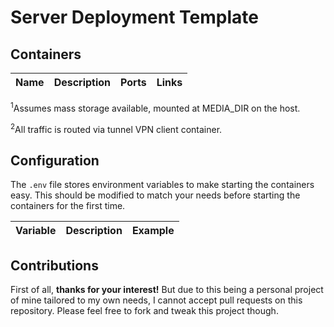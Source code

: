 # Server Deployment Template

## Containers

| **Name** | **Description** | **Ports** | **Links** |
|---|---|---|---|

<sup>1</sup>Assumes mass storage available, mounted at MEDIA_DIR on the host.

<sup>2</sup>All traffic is routed via tunnel VPN client container.

## Configuration
The `.env` file stores environment variables to make starting the containers easy. This should be modified to match your needs before starting the containers for the first time.

| **Variable** | **Description** | **Example** |
|---|---|---|


## Contributions

First of all, **thanks for your interest!** But due to this being a personal project of mine tailored to my own needs, I cannot accept pull requests on this repository. Please feel free to fork and tweak this project though.